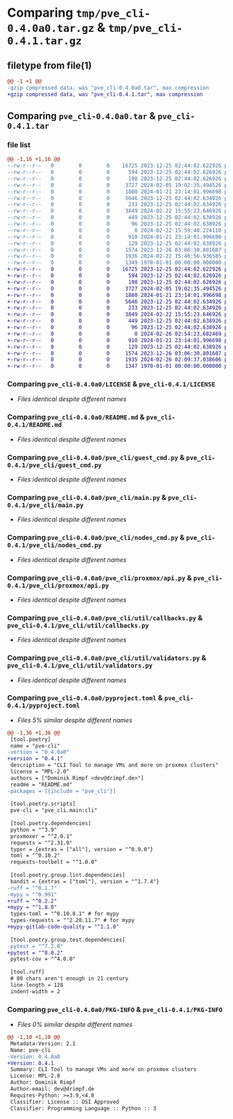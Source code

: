 # Comparing `tmp/pve_cli-0.4.0a0.tar.gz` & `tmp/pve_cli-0.4.1.tar.gz`

## filetype from file(1)

```diff
@@ -1 +1 @@
-gzip compressed data, was "pve_cli-0.4.0a0.tar", max compression
+gzip compressed data, was "pve_cli-0.4.1.tar", max compression
```

## Comparing `pve_cli-0.4.0a0.tar` & `pve_cli-0.4.1.tar`

### file list

```diff
@@ -1,16 +1,16 @@
--rw-r--r--   0        0        0    16725 2023-12-25 02:44:02.622926 pve_cli-0.4.0a0/LICENSE
--rw-r--r--   0        0        0      594 2023-12-25 02:44:02.626926 pve_cli-0.4.0a0/README.md
--rw-r--r--   0        0        0      198 2023-12-25 02:44:02.626926 pve_cli-0.4.0a0/pve_cli/__init__.py
--rw-r--r--   0        0        0     3727 2024-02-05 19:02:35.494526 pve_cli-0.4.0a0/pve_cli/guest_cmd.py
--rw-r--r--   0        0        0     1880 2024-01-21 23:14:01.996698 pve_cli-0.4.0a0/pve_cli/main.py
--rw-r--r--   0        0        0     5646 2023-12-25 02:44:02.634926 pve_cli-0.4.0a0/pve_cli/nodes_cmd.py
--rw-r--r--   0        0        0      233 2023-12-25 02:44:02.634926 pve_cli-0.4.0a0/pve_cli/proxmox/__init__.py
--rw-r--r--   0        0        0     3849 2024-02-22 15:55:23.646926 pve_cli-0.4.0a0/pve_cli/proxmox/api.py
--rw-r--r--   0        0        0      449 2023-12-25 02:44:02.638926 pve_cli-0.4.0a0/pve_cli/proxmox/exceptions.py
--rw-r--r--   0        0        0       96 2023-12-25 02:44:02.638926 pve_cli-0.4.0a0/pve_cli/proxmox/types.py
--rw-r--r--   0        0        0        0 2024-02-22 15:59:48.224110 pve_cli-0.4.0a0/pve_cli/util/__init__.py
--rw-r--r--   0        0        0      910 2024-01-21 23:14:01.996698 pve_cli-0.4.0a0/pve_cli/util/callbacks.py
--rw-r--r--   0        0        0      129 2023-12-25 02:44:02.638926 pve_cli-0.4.0a0/pve_cli/util/exceptions.py
--rw-r--r--   0        0        0     1574 2023-12-26 03:06:30.801607 pve_cli-0.4.0a0/pve_cli/util/validators.py
--rw-r--r--   0        0        0     1936 2024-02-22 15:46:56.936585 pve_cli-0.4.0a0/pyproject.toml
--rw-r--r--   0        0        0     1349 1970-01-01 00:00:00.000000 pve_cli-0.4.0a0/PKG-INFO
+-rw-r--r--   0        0        0    16725 2023-12-25 02:44:02.622926 pve_cli-0.4.1/LICENSE
+-rw-r--r--   0        0        0      594 2023-12-25 02:44:02.626926 pve_cli-0.4.1/README.md
+-rw-r--r--   0        0        0      198 2023-12-25 02:44:02.626926 pve_cli-0.4.1/pve_cli/__init__.py
+-rw-r--r--   0        0        0     3727 2024-02-05 19:02:35.494526 pve_cli-0.4.1/pve_cli/guest_cmd.py
+-rw-r--r--   0        0        0     1880 2024-01-21 23:14:01.996698 pve_cli-0.4.1/pve_cli/main.py
+-rw-r--r--   0        0        0     5646 2023-12-25 02:44:02.634926 pve_cli-0.4.1/pve_cli/nodes_cmd.py
+-rw-r--r--   0        0        0      233 2023-12-25 02:44:02.634926 pve_cli-0.4.1/pve_cli/proxmox/__init__.py
+-rw-r--r--   0        0        0     3849 2024-02-22 15:55:23.646926 pve_cli-0.4.1/pve_cli/proxmox/api.py
+-rw-r--r--   0        0        0      449 2023-12-25 02:44:02.638926 pve_cli-0.4.1/pve_cli/proxmox/exceptions.py
+-rw-r--r--   0        0        0       96 2023-12-25 02:44:02.638926 pve_cli-0.4.1/pve_cli/proxmox/types.py
+-rw-r--r--   0        0        0        0 2024-02-26 02:54:23.682469 pve_cli-0.4.1/pve_cli/util/__init__.py
+-rw-r--r--   0        0        0      910 2024-01-21 23:14:01.996698 pve_cli-0.4.1/pve_cli/util/callbacks.py
+-rw-r--r--   0        0        0      129 2023-12-25 02:44:02.638926 pve_cli-0.4.1/pve_cli/util/exceptions.py
+-rw-r--r--   0        0        0     1574 2023-12-26 03:06:30.801607 pve_cli-0.4.1/pve_cli/util/validators.py
+-rw-r--r--   0        0        0     1935 2024-02-26 02:09:37.038606 pve_cli-0.4.1/pyproject.toml
+-rw-r--r--   0        0        0     1347 1970-01-01 00:00:00.000000 pve_cli-0.4.1/PKG-INFO
```

### Comparing `pve_cli-0.4.0a0/LICENSE` & `pve_cli-0.4.1/LICENSE`

 * *Files identical despite different names*

### Comparing `pve_cli-0.4.0a0/README.md` & `pve_cli-0.4.1/README.md`

 * *Files identical despite different names*

### Comparing `pve_cli-0.4.0a0/pve_cli/guest_cmd.py` & `pve_cli-0.4.1/pve_cli/guest_cmd.py`

 * *Files identical despite different names*

### Comparing `pve_cli-0.4.0a0/pve_cli/main.py` & `pve_cli-0.4.1/pve_cli/main.py`

 * *Files identical despite different names*

### Comparing `pve_cli-0.4.0a0/pve_cli/nodes_cmd.py` & `pve_cli-0.4.1/pve_cli/nodes_cmd.py`

 * *Files identical despite different names*

### Comparing `pve_cli-0.4.0a0/pve_cli/proxmox/api.py` & `pve_cli-0.4.1/pve_cli/proxmox/api.py`

 * *Files identical despite different names*

### Comparing `pve_cli-0.4.0a0/pve_cli/util/callbacks.py` & `pve_cli-0.4.1/pve_cli/util/callbacks.py`

 * *Files identical despite different names*

### Comparing `pve_cli-0.4.0a0/pve_cli/util/validators.py` & `pve_cli-0.4.1/pve_cli/util/validators.py`

 * *Files identical despite different names*

### Comparing `pve_cli-0.4.0a0/pyproject.toml` & `pve_cli-0.4.1/pyproject.toml`

 * *Files 5% similar despite different names*

```diff
@@ -1,36 +1,36 @@
 [tool.poetry]
 name = "pve-cli"
-version = "0.4.0a0"
+version = "0.4.1"
 description = "CLI Tool to manage VMs and more on proxmox clusters"
 license = "MPL-2.0"
 authors = ["Dominik Rimpf <dev@drimpf.de>"]
 readme = "README.md"
-packages = [{include = "pve_cli"}]
 
 [tool.poetry.scripts]
 pve-cli = "pve_cli.main:cli"
 
 [tool.poetry.dependencies]
 python = "^3.9"
 proxmoxer = "^2.0.1"
 requests = "^2.31.0"
 typer = {extras = ["all"], version = "^0.9.0"}
 toml = "^0.10.2"
 requests-toolbelt = "^1.0.0"
 
 [tool.poetry.group.lint.dependencies]
 bandit = {extras = ["toml"], version = "^1.7.4"}
-ruff = "^0.1.7"
-mypy = "^0.991"
+ruff = "^0.2.2"
+mypy = "^1.8.0"
 types-toml = "^0.10.8.1" # for mypy
 types-requests = "^2.28.11.7" # for mypy
+mypy-gitlab-code-quality = "^1.1.0"
 
 [tool.poetry.group.test.dependencies]
-pytest = "^7.2.0"
+pytest = "^8.0.2"
 pytest-cov = "^4.0.0"
 
 [tool.ruff]
 # 80 chars aren't enough in 21 century
 line-length = 128
 indent-width = 2
```

### Comparing `pve_cli-0.4.0a0/PKG-INFO` & `pve_cli-0.4.1/PKG-INFO`

 * *Files 0% similar despite different names*

```diff
@@ -1,10 +1,10 @@
 Metadata-Version: 2.1
 Name: pve-cli
-Version: 0.4.0a0
+Version: 0.4.1
 Summary: CLI Tool to manage VMs and more on proxmox clusters
 License: MPL-2.0
 Author: Dominik Rimpf
 Author-email: dev@drimpf.de
 Requires-Python: >=3.9,<4.0
 Classifier: License :: OSI Approved
 Classifier: Programming Language :: Python :: 3
```

